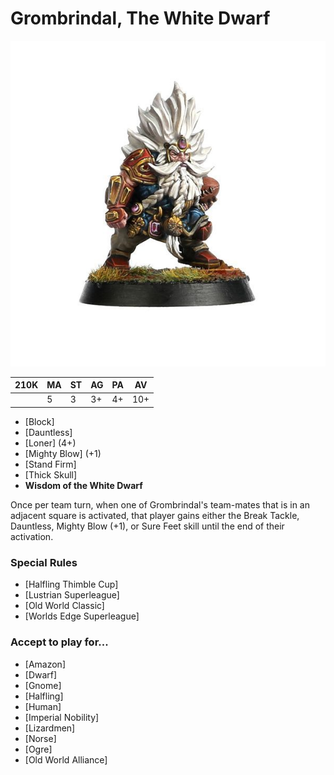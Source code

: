# Grombrindal, The White Dwarf

![](../media/starplayers/Grombrindal.jpg)

| 210K  | MA | ST | AG | PA | AV |
| --- | --- | --- | --- | --- | --- |
| | 5 | 3 | 3+ | 4+ | 10+ |

* [Block]
* [Dauntless]
* [Loner] (4+)
* [Mighty Blow] (+1)
* [Stand Firm]
* [Thick Skull]
* **Wisdom of the White Dwarf**

Once per team turn, when one of Grombrindal's team-mates that is in an adjacent square is activated, that player gains either the Break Tackle, Dauntless, Mighty Blow (+1), or Sure Feet skill until the end of their activation.

### Special Rules

* [Halfling Thimble Cup]
* [Lustrian Superleague]
* [Old World Classic]
* [Worlds Edge Superleague]

### Accept to play for...

* [Amazon]
* [Dwarf]
* [Gnome]
* [Halfling]
* [Human]
* [Imperial Nobility]
* [Lizardmen]
* [Norse]
* [Ogre]
* [Old World Alliance]
